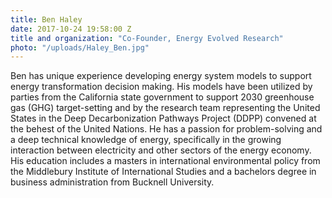 ```yaml
---
title: Ben Haley
date: 2017-10-24 19:58:00 Z
title and organization: "Co-Founder, Energy Evolved Research"
photo: "/uploads/Haley_Ben.jpg"
---
```

Ben has unique experience developing energy system models to support energy transformation decision making. His models have been utilized by parties from the California state government to support 2030 greenhouse gas (GHG) target-setting and by the research team representing the United States in the Deep Decarbonization Pathways Project (DDPP) convened at the behest of the United Nations. He has a passion for problem-solving and a deep technical knowledge of energy, specifically in the growing interaction between electricity and other sectors of the energy economy. His education includes a masters in international environmental policy from the Middlebury Institute of International Studies and a bachelors degree in business administration from Bucknell University.
